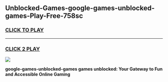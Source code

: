 
## Unblocked-Games-google-games-unblocked-games-Play-Free-758sc
<h3>
<a href="https://premium76.site?title=google-games-unblocked-games&ref=15A">CLICK TO PLAY</a></h3>
<hr>

<h3>
<a href="https://premium76.site?title=google-games-unblocked-games&ref=15A">CLICK 2 PLAY</a>
  
</h3>

<a href="https://premium76.site?title=google-games-unblocked-games&ref=15A"><img src="https://clearcache.store/games.png"></a>


**google-games-unblocked-games games unblocked: Your Gateway to Fun and Accessible Online Gaming**
